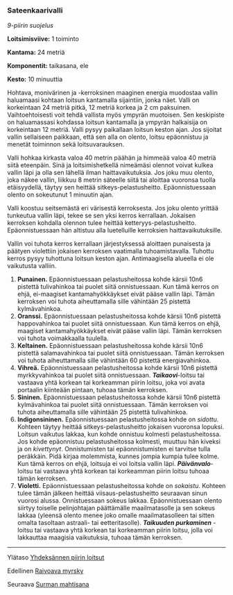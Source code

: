 ### Sateenkaarivalli

*9-piirin suojelus*

**Loitsimisviive:** 1 toiminto

**Kantama:** 24 metriä

**Komponentit:** taikasana, ele

**Kesto:** 10 minuuttia

Hohtava, monivärinen ja -kerroksinen maaginen energia muodostaa vallin haluamaasi kohtaan loitsun kantamalla sijaintiin, jonka näet. Valli on korkeintaan 24 metriä pitkä, 12 metriä korkea ja 2 cm paksuinen. Vaihtoehtoisesti voit tehdä vallista myös ympyrän muotoisen. Sen keskipiste on haluamassasi kohdassa loitsun kantamalla ja ympyrän halkaisija on korkeintaan 12 metriä. Valli pysyy paikallaan loitsun keston ajan. Jos sijoitat vallin sellaiseen paikkaan, että sen alla on olento, loitsu epäonnistuu ja menetät toiminnon sekä loitsuvarauksen.

Valli hohkaa kirkasta valoa 40 metrin päähän ja himmeää valoa 40 metriä siitä eteenpäin. Sinä ja loitsimishetkellä nimeämäsi olennot voivat kulkea vallin läpi ja olla sen lähellä ilman haittavaikutuksia. Jos joku muu olento, joka näkee vallin, liikkuu 8 metrin säteelle siitä tai aloittaa vuoronsa tuolla etäisyydellä, täytyy sen heittää sitkeys-pelastusheitto. Epäonnistuessaan olento on sokeutunut 1 minuutin ajan.

Valli koostuu seitsemästä eri värisestä kerroksesta. Jos joku olento yrittää tunkeutua vallin läpi, tekee se sen yksi kerros kerrallaan. Jokaisen kerroksen kohdalla olennon tulee heittää ketteryys-pelastusheitto. Epäonnistuessaan hän altistuu alla luetelluille kerroksien haittavaikutuksille.

Vallin voi tuhota kerros kerrallaan järjestyksessä aloittaen punaisesta ja päätyen violettiin jokaisen kerroksen vaatimalla tuhoamistavalla. Tuhottu kerros pysyy tuhottuna loitsun keston ajan. Antimaagisella alueella ei ole vaikutusta valliin.

1. **Punainen.** Epäonnistuessaan pelastusheitossa kohde 
kärsii 10n6 pistettä tulivahinkoa tai puolet siitä onnistuessaan. Kun tämä kerros on ehjä, ei-maagiset kantamahyökkäykset eivät pääse vallin läpi. Tämän kerroksen voi tuhota aiheuttamalla sille vähintään 25 pistettä kylmävahinkoa.
2. **Oranssi.** Epäonnistuessaan pelastusheitossa kohde kärsii 10n6 pistettä happovahinkoa tai puolet siitä onnistuessaan. Kun tämä kerros on ehjä, maagiset kantamahyökkäykset eivät pääse vallin läpi. Tämän kerroksen voi tuhota voimakkaalla tuulella. 
3. **Keltainen.** Epäonnistuessaan pelastusheitossa kohde 
kärsii 10n6 pistettä salamavahinkoa tai puolet siitä onnistuessaan. Tämän kerroksen voi tuhota aiheuttamalla sille vähintään 60 pistettä energiavahinkoa. 
4. **Vihreä.** Epäonnistuessaan pelastusheitossa kohde 
kärsii 10n6 pistettä myrkkyvahinkoa tai puolet siitä onnistuessaan. ***Taikaovi***-loitsu tai vastaava yhtä korkean tai korkeamman piirin loitsu, joka voi avata portaalin kiinteään pintaan, tuhoaa tämän kerroksen. 
5. **Sininen.** Epäonnistuessaan pelastusheitossa kohde kärsii 10n6 pistettä kylmävahinkoa tai puolet siitä onnistuessaan. Tämän kerroksen voi tuhota aiheuttamalla sille vähintään 25 pistettä tulivahinkoa. 
6. **Indigonsininen.** Epäonnistuessaan pelastusheitossa kohde on *sidottu*. Kohteen täytyy heittää sitkeys-pelastusheitto jokaisen vuoronsa lopuksi. Loitsun vaikutus lakkaa, kun kohde onnistuu kolmesti pelastusheitossa. Jos kohde epäonnistuu pelastusheitossa kolmesti, muuttuu hän kiveksi ja on *kivettynyt*. Onnistumisten tai epäonnistumisten ei tarvitse tulla peräkkäin. Pidä kirjaa molemmista, kunnes jompia kumpia tulee kolme. Kun tämä kerros on ehjä, loitsuja ei voi loitsia vallin läpi. ***Päivänvalo***-loitsu tai vastaava yhtä korkean tai korkeamman piirin loitsu tuhoaa tämän kerroksen.
7. **Violetti.** Epäonnistuessaan pelastusheitossa kohde on *sokaistu*. Kohteen tulee tämän jälkeen heittää viisaus-pelastusheitto seuraavan sinun vuorosi alussa. Onnistuessaan sokeus lakkaa. Epäonnistuessaan olento siirtyy toiselle pelinjohtajan päättämälle maailmatasolle ja sen sokeus lakkaa (yleensä olento menee joko omalle maailmatasolleen tai sitten omalta tasoltaan astraali- tai eetteritasolle). ***Taikuuden purkaminen*** -loitsu tai vastaava yhtä korkean tai korkeamman piirin loitsu, jolla voi lakkauttaa maagisia vaikutuksia, tuhoaa tämän kerroksen.

---

Ylätaso [Yhdeksännen piirin loitsut](9_piirin_loitsut)

Edellinen [Raivoava myrsky](Raivoava_myrsky)

Seuraava [Surman mahtisana](Surman_mahtisana)


